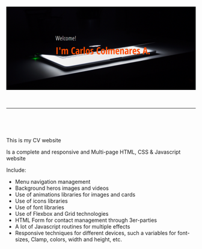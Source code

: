 ![zCoder Banner!](img/miBanner.png)

<br>

---

<br>

<p style="text-align:justify; font-size:14px">
<br>

This is my CV website
<br>

Is a complete and responsive and Multi-page HTML, CSS & Javascript website
<br>

Include:
<br>

- Menu navigation management
- Background heros images and videos
- Use of animations libraries for images and cards
- Use of icons libraries
- Use of font libraries
- Use of Flexbox and Grid technologies
- HTML Form for contact management through 3er-parties
- A lot of Javascript routines for multiple effects
- Responsive techniques for different devices, such a variables for font-sizes, Clamp, colors, width and height, etc.
</p>
